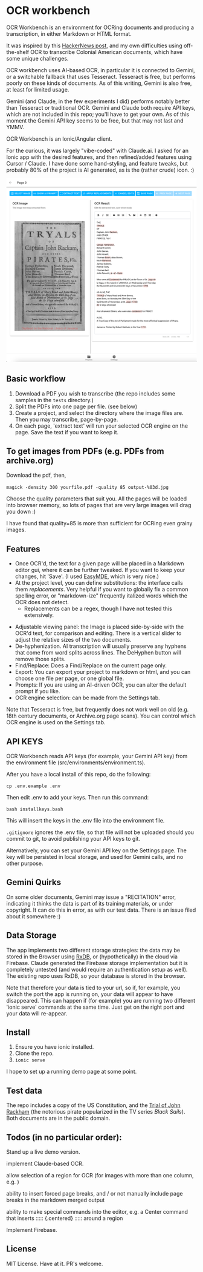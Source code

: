 # OCR workbench

OCR Workbench is an environment for OCRing documents and producing a transcription, in either Markdown or HTML format. 

It was inspired by this [HackerNews post](https://news.ycombinator.com/item?id=43048698&utm_source=hackernewsletter&utm_medium=email&utm_term=ask_hn), and my own difficulties using off-the-shelf OCR to transcribe Colonial American documents, which have some unique challenges. 

OCR workbench uses AI-based OCR, in particular it is connected to Gemini, or a switchable fallback that uses Tesseract. Tesseract is free, but performs poorly on these kinds of documents. As of this writing, Gemini is also free, at least for limited usage.

Gemini (and Claude, in the few experiments I did) performs notably better than Tesseract or traditional OCR. Gemini and Claude both require API keys, which are not included in this repo; you'll have to get your own. As of this moment the Gemini API key seems to be free, but that may not last and YMMV. 

OCR Workbench is an Ionic/Angular client.

For the curious, it was largely "vibe-coded" with Claude.ai. I asked for an Ionic app with the desired features, and then refined/added features using Cursor / Claude. I have done some hand-styling, and feature tweaks, but probably 80% of the project is AI generated, as is the (rather crude) icon. :)

![screenshot](images/Screenshot.png)

## Basic workflow

1. Download a PDF you wish to transcribe (the repo includes some samples in the ```tests``` directory.)
2. Split the PDFs into one page per file. (see below)
3. Create a project, and select the directory where the image files are. Then you may transcribe, page-by-page.
4. On each page, 'extract text' will run your selected OCR engine on the page. Save the text if you want to keep it. 


## To get images from PDFs (e.g. PDFs from archive.org)

Download the pdf, then, 

```magick -density 300 yourfile.pdf -quality 85 output-%03d.jpg```

Choose the quality parameters that suit you. All the pages will be loaded into browser memory, so lots of pages that are very large images will drag you down :)

I have found that quality=85 is more than sufficient for OCRing even grainy images.

## Features

- Once OCR'd, the text for a given page will be placed in a Markdown editor gui, where it can be further tweaked. If you want to keep your changes, hit 'Save'. (I used [EasyMDE](https://github.com/Ionaru/easy-markdown-editor), which is very nice.)
- At the project level, you can define substitutions:  the interface calls them *replacements*. Very helpful if you want to globally fix a common spelling error, or "markdown-ize" frequently italized words which the OCR does not detect.
  - Replacements can be a regex, though I have not tested this extensively.
* Adjustable viewing panel: the Image is placed side-by-side with the OCR'd text, for comparison and editing. There is a vertical slider to adjust the relative sizes of the two documents.
* De-hyphenization. AI transcription will usually preserve any hyphens that come from word splits across lines. The DeHyphen button will remove those splits. 
* Find/Replace: Does a Find/Replace on the current page only.
* Export: You can export your project to markdown or html, and you can choose one file per page, or one global file. 
* Prompts: If you are using an AI-driven OCR, you can alter the default prompt if you like. 
* OCR engine selection: can be made from the Settings tab.

Note that Tesseract is free, but frequently does not work well on old (e.g. 18th century documents, or Archive.org page scans). You can control which OCR engine is used on the Settings tab.

## API KEYS

OCR Workbench reads API keys (for example, your Gemini API key) from the environment file (src/environments/environment.ts).

After you have a local install of this repo, do the following:
 
```
cp .env.example .env
```

Then edit .env to add your keys. Then run this command:

```
bash installkeys.bash
```

This will insert the keys in the .env file into the environment file. 

`.gitignore` ignores the .env file, so that file will not be uploaded should you commit to git, to avoid publishing your API keys to git. 

Alternatively, you can set your Gemini API key on the Settings page. The key will be persisted in local storage, and used for Gemini calls, and no other purpose.

## Gemini Quirks

On some older documents, Gemini may issue a "RECITATION" error, indicating it thinks the data is part of its training materials, or under copyright. It can do this in error, as with our test data. There is an issue filed about it somewhere :)

## Data Storage

The app implements two different storage strategies: the data may be stored in the Browser using [RxDB](https://rxdb.info/), or (hypothetically) in the cloud via Firebase. Claude generated the Firebase storage implementation but it is completely untested (and would require an authentication setup as well). The existing repo uses RxDB, so your database is stored in the browser.

Note that therefore your data is tied to your url, so if, for example, you switch the port the app is running on, your data will appear to have disappeared. This can happen if (for example) you are running two different 'ionic serve' commands at the same time. Just get on the right port and your data will re-appear.

## Install

1. Ensure you have ionic installed.
2. Clone the repo.
3. `ionic serve`

I hope to set up a running demo page at some point.

## Test data

The repo includes a copy of the US Constitution, and the [Trial of John Rackham](https://discovery.nationalarchives.gov.uk/details/r/C14075679) (the notorious pirate popularized in the TV series *Black Sails*). Both documents are in the public domain.

## Todos (in no particular order):

Stand up a live demo version.

implement Claude-based OCR. 

allow selection of a region for OCR (for images with more than one column, e.g. )

ability to insert forced page breaks, and / or not manually include page breaks in the markdown merged output

ability to make special commands into the editor, e.g. a Center command that inserts 
::::: {.centered}
::::: 
around a region

Implement Firebase.

## License

MIT License. Have at it. PR's welcome.


